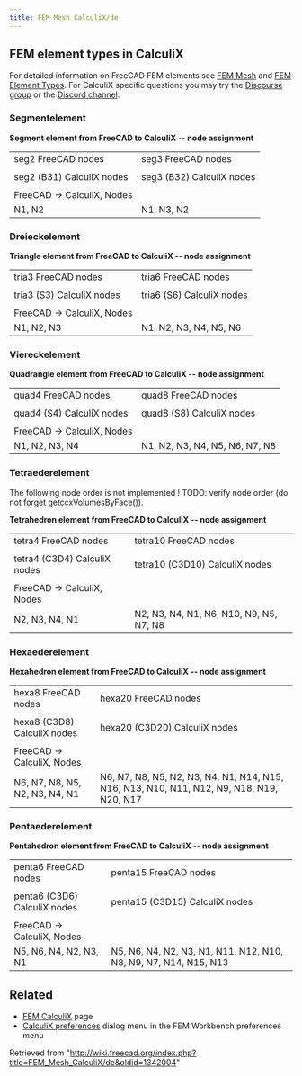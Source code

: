 ```yaml
---
title: FEM Mesh CalculiX/de
---
```

## FEM element types in CalculiX

For detailed information on FreeCAD FEM elements see [FEM Mesh](/FEM_Mesh "FEM Mesh") and [FEM Element Types](/FEM_Element_Types "FEM Element Types"). For CalculiX specific questions you may try the [Discourse group](https://calculix.discourse.group) or the [Discord channel](https://discord.gg/yyuQQg5).

### Segmentelement

**Segment element from FreeCAD to CalculiX -- node assignment**

|  |  |
| --- | --- |
| seg2 FreeCAD nodes | seg3 FreeCAD nodes |
|  |  |
| seg2 (B31) CalculiX nodes | seg3 (B32) CalculiX nodes |
|  |  |
| FreeCAD → CalculiX, Nodes |  |
| N1, N2 | N1, N3, N2 |

### Dreieckelement

**Triangle element from FreeCAD to CalculiX -- node assignment**

|  |  |
| --- | --- |
| tria3 FreeCAD nodes | tria6 FreeCAD nodes |
|  |  |
| tria3 (S3) CalculiX nodes | tria6 (S6) CalculiX nodes |
|  |  |
| FreeCAD → CalculiX, Nodes |  |
| N1, N2, N3 | N1, N2, N3, N4, N5, N6 |

### Viereckelement

**Quadrangle element from FreeCAD to CalculiX -- node assignment**

|  |  |
| --- | --- |
| quad4 FreeCAD nodes | quad8 FreeCAD nodes |
|  |  |
| quad4 (S4) CalculiX nodes | quad8 (S8) CalculiX nodes |
|  |  |
| FreeCAD → CalculiX, Nodes |  |
| N1, N2, N3, N4 | N1, N2, N3, N4, N5, N6, N7, N8 |

### Tetraederelement

The following node order is not implemented ! TODO: verify node order (do not forget getccxVolumesByFace()).

**Tetrahedron element from FreeCAD to CalculiX -- node assignment**

|  |  |
| --- | --- |
| tetra4 FreeCAD nodes | tetra10 FreeCAD nodes |
|  |  |
| tetra4 (C3D4) CalculiX nodes | tetra10 (C3D10) CalculiX nodes |
|  |  |
| FreeCAD → CalculiX, Nodes |  |
| N2, N3, N4, N1 | N2, N3, N4, N1, N6, N10, N9, N5, N7, N8 |

### Hexaederelement

**Hexahedron element from FreeCAD to CalculiX -- node assignment**

|  |  |
| --- | --- |
| hexa8 FreeCAD nodes | hexa20 FreeCAD nodes |
|  |  |
| hexa8 (C3D8) CalculiX nodes | hexa20 (C3D20) CalculiX nodes |
|  |  |
| FreeCAD → CalculiX, Nodes |  |
| N6, N7, N8, N5, N2, N3, N4, N1 | N6, N7, N8, N5, N2, N3, N4, N1, N14, N15, N16, N13, N10, N11, N12, N9, N18, N19, N20, N17 |

### Pentaederelement

**Pentahedron element from FreeCAD to CalculiX -- node assignment**

|  |  |
| --- | --- |
| penta6 FreeCAD nodes | penta15 FreeCAD nodes |
|  |  |
| penta6 (C3D6) CalculiX nodes | penta15 (C3D15) CalculiX nodes |
|  |  |
| FreeCAD → CalculiX, Nodes |  |
| N5, N6, N4, N2, N3, N1 | N5, N6, N4, N2, N3, N1, N11, N12, N10, N8, N9, N7, N14, N15, N13 |

## Related

* [FEM CalculiX](/FEM_CalculiX "FEM CalculiX") page
* [CalculiX preferences](/FEM_Preferences#CalculiX "FEM Preferences") dialog menu in the FEM Workbench preferences menu

Retrieved from "<http://wiki.freecad.org/index.php?title=FEM_Mesh_CalculiX/de&oldid=1342004>"